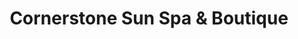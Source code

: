 ---
title: "Cornerstone Sun Spa & Boutique"
url: /winnebago/cornerstone-sun-spa-and-boutique/
shop: beauty
---